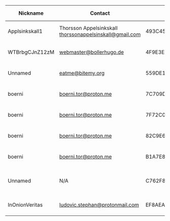 | Nickname |  Contact | Hashed Fingerprint	| Running | Flags | Last Seen | First Seen | Last Restarted | Advertised Bandwidth | Platform | Version | Version Status | Recommended Version | BridgeDB Distributor | OR Addresses | Transports | BlockList |
|---|---|---|---|---|---|---|---|---|---|---|---|---|---|---|---|---|
|Applsinkskall1 | Thorsson Appelsinkskall <thorssonappelsinskall@gmail.com> | 493C45ADF408EA5147C749EEE0BF13C519330CB6 | true | Running, V2Dir, Valid | 2025-08-06 10:48:22 | 2025-08-06 09:48:22 | 2025-08-06 09:27:59 | 0 | Tor 0.4.8.16 on Linux | 0.4.8.16 | recommended | true | N/A | 10.125.226.215:62848 |  | |
|WTBrbgCJnZ12zM | webmaster@bollerhugo.de | 4F9E3EA96C2606F0604DAB9DE28EA17AD0985EB2 | true | Running, V2Dir, Valid | 2025-08-06 10:48:22 | 2025-08-06 09:48:22 | 2025-08-06 09:37:05 | 18432 | Tor 0.4.8.10 on Linux | 0.4.8.10 | recommended | true | N/A | 10.108.95.110:58901 | webtunnel | |
|Unnamed | eatme@bitemy.org | 559DE1EF97112EA8D11F179E54AA27A92748D78C | true | Running, V2Dir, Valid | 2025-08-06 10:48:22 | 2025-08-06 04:18:22 | 2025-08-06 03:45:10 | 0 | Tor 0.4.8.16 on Linux | 0.4.8.16 | recommended | true | N/A | 10.110.240.132:60669, [fd9f:2e19:3bcf::5b:4f40]:60669 |  | |
|boerni | boerni.tor@proton.me | 7C709DBEE9B54B34AD19AB514C80266BD80975FE | false | V2Dir, Valid | 2025-08-06 10:48:22 | 2025-08-06 00:48:22 | 2025-08-06 00:34:37 | 0 | Tor 0.4.8.12 on Linux | 0.4.8.12 | recommended | true | N/A | 10.53.204.244:64420 |  | |
|boerni | boerni.tor@proton.me | 7F72C0CFF6B39422CC9BB9E83698F3EED86CF48A | true | Running, V2Dir, Valid | 2025-08-06 10:48:22 | 2025-08-06 10:18:22 | 2025-08-06 09:54:26 | 0 | Tor 0.4.8.12 on Linux | 0.4.8.12 | recommended | true | N/A | 10.251.13.38:60092 |  | |
|boerni | boerni.tor@proton.me | 82C9E600648A951DE52CA44C36C4EEA34ECA5DC3 | false | V2Dir, Valid | 2025-08-06 10:48:22 | 2025-08-06 03:48:22 | 2025-08-06 03:37:44 | 0 | Tor 0.4.8.12 on Linux | 0.4.8.12 | recommended | true | N/A | 10.146.109.62:54109 |  | |
|boerni | boerni.tor@proton.me | B1A7E858B5D40F74C834EE34FC4A7A2B1FF5F354 | false | V2Dir, Valid | 2025-08-06 10:48:22 | 2025-08-06 00:48:22 | 2025-08-06 00:21:27 | 0 | Tor 0.4.8.12 on Linux | 0.4.8.12 | recommended | true | N/A | 10.165.208.59:64219 |  | |
|Unnamed | N/A | C762F8D40AA3B4BB15E310C5E47D8AA5634FA74D | true | Running, V2Dir, Valid | 2025-08-06 10:48:22 | 2025-08-06 10:18:22 | 2025-08-06 10:16:07 | 0 | Tor 0.4.8.16 on OpenBSD | 0.4.8.16 | recommended | true | N/A | 10.173.88.83:50309 |  | |
|InOnionVeritas | ludovic.stephan@protonmail.com | EF8AEA9E672B465C0F43850BF92D1921E7BB75DD | true | Running, V2Dir, Valid | 2025-08-06 10:48:22 | 2025-08-06 09:48:22 | 2025-08-06 09:29:15 | 0 | Tor 0.4.8.17 on Linux | 0.4.8.17 | recommended | true | N/A | 10.7.4.202:49178 | obfs4 | |
